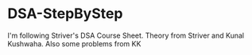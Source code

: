 # DSA-StepByStep
I'm following Striver's DSA Course Sheet. Theory from Striver and Kunal Kushwaha. Also some problems from KK
